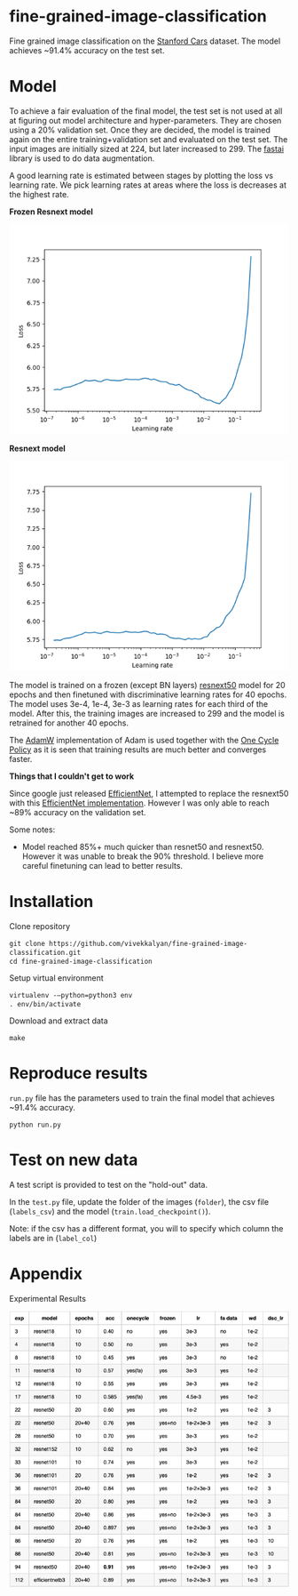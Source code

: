# fine-grained-image-classification

Fine grained image classification on the [Stanford Cars](http://ai.stanford.edu/~jkrause/cars/car_dataset.html) dataset. The model achieves ~91.4% accuracy on the test set.

# Model

To achieve a fair evaluation of the final model, the test set is not used at all at figuring out model architecture and hyper-parameters. They are chosen using a 20% validation set. Once they are decided, the model is trained again on the entire training+validation set and evaluated on the test set. The input images are initially sized at 224, but later increased to 299. The [fastai](https://github.com/fastai/fastai) library is used to do data augmentation.

A good learning rate is estimated between stages by plotting the loss vs learning rate. We pick learning rates at areas where the loss is decreases at the highest rate.

**Frozen Resnext model**

![Frozen loss plot](loss_plot_frozen.png)

**Resnext model**

![Unfrozen loss plot](loss_plot_unfrozen.png)

The model is trained on a frozen (except BN layers) [resnext50](https://arxiv.org/abs/1611.05431) model for 20 epochs and then finetuned with discriminative learning rates for 40 epochs. The model uses 3e-4, 1e-4, 3e-3 as learning rates for each third of the model. After this, the training images are increased to 299 and the model is retrained for another 40 epochs.

The [AdamW](https://arxiv.org/abs/1711.05101) implementation of Adam is used together with the [One Cycle Policy](https://arxiv.org/abs/1803.09820) as it is seen that training results are much better and converges faster.

**Things that I couldn't get to work**

Since google just released [EfficientNet](https://ai.googleblog.com/2019/05/efficientnet-improving-accuracy-and.html), I attempted to replace the resnext50 with this [EfficientNet implementation](https://github.com/lukemelas/EfficientNet-PyTorch). However I was only able to reach ~89% accuracy on the validation set. 

Some notes:

* Model reached 85%+ much quicker than resnet50 and resnext50. However it was unable to break the 90% threshold. I believe more careful finetuning can lead to better results.


# Installation

Clone repository

```
git clone https://github.com/vivekkalyan/fine-grained-image-classification.git
cd fine-grained-image-classification
```

Setup virtual environment

```
virtualenv -—python=python3 env
. env/bin/activate
```

Download and extract data

```
make
```

# Reproduce results

`run.py` file has the parameters used to train the final model that achieves ~91.4% accuracy.

```
python run.py
```

# Test on new data

A test script is provided to test on the "hold-out" data.

In the `test.py` file, update the folder of the images (`folder`), the csv file (`labels_csv`) and the model (`train.load_checkpoint()`).

Note: if the csv has a different format, you will to specify which column the labels are in (`label_col`)

# Appendix

Experimental Results

![](exp-results.png)
